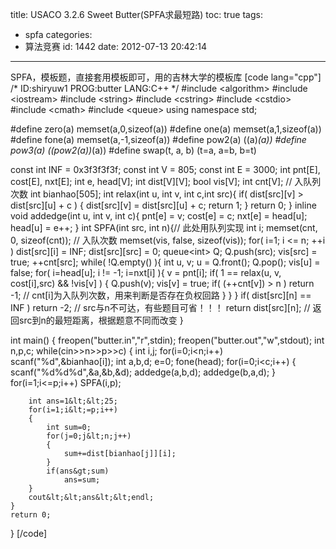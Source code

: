 title: USACO 3.2.6 Sweet Butter(SPFA求最短路)
toc: true
tags:
  - spfa
categories:
  - 算法竞赛
id: 1442
date: 2012-07-13 20:42:14
---

SPFA，模板题，直接套用模板即可，用的吉林大学的模板库
[code lang="cpp"]
/*
ID:shiryuw1
PROG:butter
LANG:C++
*/
#include &lt;algorithm&gt;
#include &lt;iostream&gt;
#include &lt;string&gt;
#include &lt;cstring&gt;
#include &lt;cstdio&gt;
#include &lt;cmath&gt;
#include &lt;queue&gt;
using namespace std;

#define zero(a) memset(a,0,sizeof(a))
#define one(a) memset(a,1,sizeof(a))
#define fone(a) memset(a,-1,sizeof(a))
#define pow2(a) ((a)*(a))
#define pow3(a) ((pow2(a))*(a))
#define swap(t, a, b) (t=a, a=b, b=t)

const int INF = 0x3f3f3f3f;
const int V = 805;
const int E = 3000;
int pnt[E], cost[E], nxt[E];
int e, head[V]; int dist[V][V]; bool vis[V];
int cnt[V]; // 入队列次数
int bianhao[505];
int relax(int u, int v, int c,int src){
	if( dist[src][v] &gt; dist[src][u] + c ) {
		dist[src][v] = dist[src][u] + c; return 1;
	}
	return 0;
}
inline void addedge(int u, int v, int c){
	pnt[e] = v; cost[e] = c; nxt[e] = head[u]; head[u] = e++;
}
int SPFA(int src, int n){// 此处用队列实现
	int i;
	memset(cnt, 0, sizeof(cnt)); // 入队次数
	memset(vis, false, sizeof(vis));
	for( i=1; i &lt;= n; ++i ) dist[src][i] = INF;
	dist[src][src] = 0;
	queue&lt;int&gt; Q;
	Q.push(src); vis[src] = true; ++cnt[src];
	while( !Q.empty() ){
		int u, v;
		u = Q.front(); Q.pop(); vis[u] = false;
		for( i=head[u]; i != -1; i=nxt[i] ){
			v = pnt[i];
			if( 1 == relax(u, v, cost[i],src) &amp;&amp; !vis[v] ) {
				Q.push(v); vis[v] = true;
				if( (++cnt[v]) &gt; n ) return -1; // cnt[i]为入队列次数，用来判断是否存在负权回路
			}
		}
	}
	if( dist[src][n] == INF ) return -2; // src与n不可达，有些题目可省！！！
	return dist[src][n]; // 返回src到n的最短距离，根据题意不同而改变
}

int main()
{
	freopen(&quot;butter.in&quot;,&quot;r&quot;,stdin);
	freopen(&quot;butter.out&quot;,&quot;w&quot;,stdout);
	int n,p,c;
	while(cin&gt;&gt;n&gt;&gt;p&gt;&gt;c)
	{
		int i,j;
		for(i=0;i&lt;n;i++)
			scanf(&quot;%d&quot;,&amp;bianhao[i]);
		int a,b,d;
		e=0;
		fone(head);
		for(i=0;i&lt;c;i++)
		{
			scanf(&quot;%d%d%d&quot;,&amp;a,&amp;b,&amp;d);
			addedge(a,b,d);
			addedge(b,a,d);
		}
		for(i=1;i&lt;=p;i++)
			SPFA(i,p);

		int ans=1&lt;&lt;25;
		for(i=1;i&lt;=p;i++)
		{
			int sum=0;
			for(j=0;j&lt;n;j++)
			{
				sum+=dist[bianhao[j]][i];
			}
			if(ans&gt;sum)
				ans=sum;
		}
		cout&lt;&lt;ans&lt;&lt;endl;
	}
	return 0;
}
[/code]